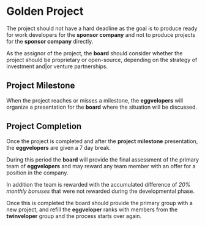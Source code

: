 # Golden Project
The project should not have a hard deadline as the goal is to produce ready for work developers for the **sponsor company**
and not to produce projects for the **sponsor company** directly.

As the assignor of the project, the **board** should consider whether the project should be proprietary or open-source,
depending on the strategy of investment and|or venture partnerships.

## Project Milestone
When the project reaches or misses a milestone, the **eggvelopers** will organize a presentation for the **board**
where the situation will be discussed.

## Project Completion
Once the project is completed and after the **project milestone** presentation,
the **eggvelopers** are given a 7 day break.

During this period the **board** will provide the final assessment of the primary team of **eggvelopers**
and may reward any team member with an offer for a position in the company.

In addition the team is rewarded with the accumulated difference of *20% monthly bonuses*
that were not rewarded during the developmental phase.

Once this is completed the board should provide the primary group with a new project,
and refill the **eggveloper** ranks with members from the **twinveloper** group and the process starts over again.
